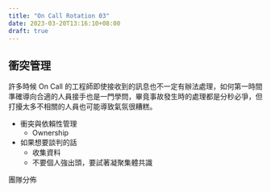 ```yaml
---
title: "On Call Rotation 03"
date: 2023-03-20T13:16:10+08:00
draft: true
---
```



## 衝突管理

許多時候 On Call 的工程師即使接收到的訊息也不一定有辦法處理，如何第一時間準確導向合適的人員接手也是一門學問，畢竟事故發生時的處理都是分秒必爭，但打擾太多不相關的人員也可能導致氣氛很糟糕。

- 衝突與依賴性管理
	- Ownership
- 如果想要談判的話
    - 收集資料
	- 不要個人強出頭，要試著凝聚集體共識

團隊分佈
